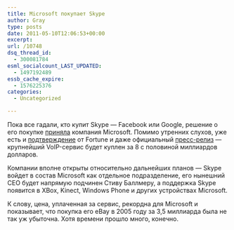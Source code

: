 ```yaml
---
title: Microsoft покупает Skype
author: Gray
type: posts
date: 2011-05-10T12:06:53+00:00
excerpt:
url: /10748
dsq_thread_id:
  - 300081784
esml_socialcount_LAST_UPDATED:
  - 1497192489
essb_cache_expire:
  - 1576225376
categories:
  - Uncategorized

---
```








Пока все гадали, кто купит Skype — Facebook или Google, решение о его покупке [приняла][1] компания Microsoft. Помимо утренних слухов, уже есть и [подтверждение][2] от Fortune и даже официальный [пресс-релиз][3] — крупнейший VoIP-сервис будет куплен за 8 с половиной миллиардов долларов.

Компании вполне открыты относительно дальнейших планов — Skype войдет в состав Microsoft как отдельное подразделение, его нынешний CEO будет напрямую подчинен Стиву Баллмеру, а поддержка Skype появится в XBox, Kinect, Windows Phone и других устройствах Microsoft.

К слову, цена, уплаченная за сервис, рекордна для Microsoft и показывает, что покупка его eBay в 2005 году за 3,5 миллиарда была не так уж убыточна. Хотя времени прошло много, конечно.

 [1]: http://online.wsj.com/article/SB10001424052748703730804576313932659388852.html
 [2]: http://finance.fortune.cnn.com/2011/05/10/yes-microsoft-is-buying-skype/?hpt=T2
 [3]: http://about.skype.com/press/2011/05/microsoft_to_acquire_skype.html